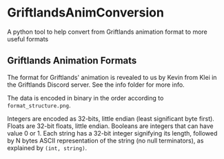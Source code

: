 # GriftlandsAnimConversion

A python tool to help convert from Griftlands animation format to more useful formats

## Griftlands Animation Formats

The format for Griftlands' animation is revealed to us by Kevin from Klei in the Griftlands Discord server. See the info folder for more info.

The data is encoded in binary in the order according to `format_structure.png`.

Integers are encoded as 32-bits, little endian (least significant byte first). Floats are 32-bit floats, little endian. Booleans are integers that can have value 0 or 1. Each string has a 32-bit integer signifying its length, followed by N bytes ASCII representation of the string (no null terminators), as explained by `(int, string)`.

